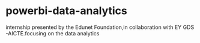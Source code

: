 # powerbi-data-analytics
internship presented by the Edunet Foundation,in collaboration with EY GDS -AICTE.focusing on the data analytics
